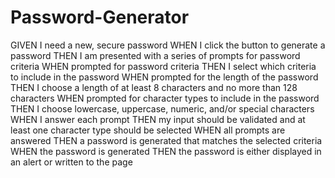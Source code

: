 # Password-Generator
GIVEN I need a new, secure password 
WHEN I click the button to generate a password THEN I am presented with a series of prompts for password criteria 
WHEN prompted for password criteria THEN I select which criteria to include in the password 
WHEN prompted for the length of the password THEN I choose a length of at least 8 characters and no more than 128 characters 
WHEN prompted for character types to include in the password THEN I choose lowercase, uppercase, numeric, and/or special characters 
WHEN I answer each prompt THEN my input should be validated and at least one character type should be selected 
WHEN all prompts are answered THEN a password is generated that matches the selected criteria 
WHEN the password is generated THEN the password is either displayed in an alert or written to the page
